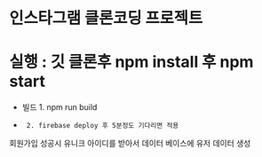 # 인스타그램 클론코딩 프로젝트

# 실행 : 깃 클론후 npm install 후 npm start 


* 빌드 1. npm run build 
*      2. firebase deploy 후 5분정도 기다리면 적용




회원가입 성공시 유니크 아이디를 받아서 데이터 베이스에 유저 데이터 생성